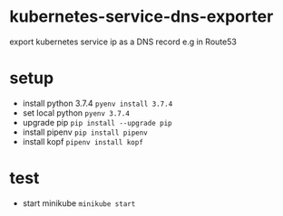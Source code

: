 # kubernetes-service-dns-exporter
export kubernetes service ip as a DNS record e.g in Route53

# setup
* install python 3.7.4 `pyenv install 3.7.4`
* set local python `pyenv 3.7.4`
* upgrade pip `pip install --upgrade pip`
* install pipenv `pip install pipenv`
* install kopf `pipenv install kopf`

# test
* start minikube `minikube start`
